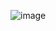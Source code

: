 ![image](https://github.com/user-attachments/assets/d0f4f5d3-451d-4f22-a316-d0b08af4e608)


<!---
mrlouf/mrlouf is a ✨ special ✨ repository because its `README.md` (this file) appears on your GitHub profile.
You can click the Preview link to take a look at your changes.
--->
